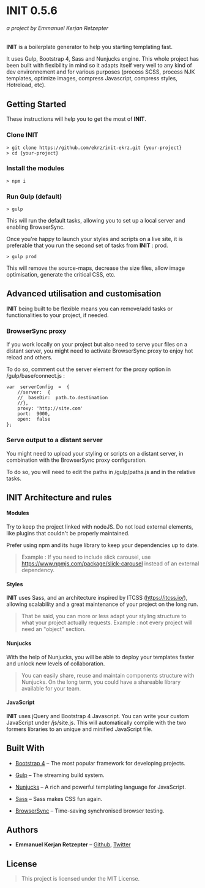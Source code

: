 # INIT 0.5.6

###### a project by Emmanuel Kerjan Retzepter

**INIT** is a boilerplate generator to help you starting templating fast.

It uses Gulp, Bootstrap 4, Sass and Nunjucks engine. This whole project has been built with flexibility in mind so it adapts itself very well to any kind of dev environnement and for various purposes (process SCSS, process NJK templates, optimize images, compress Javascript, compress styles, Hotreload, etc).

## Getting Started

These instructions will help you to get the most of **INIT**.

### Clone INIT

```
> git clone https://github.com/ekrz/init-ekrz.git {your-project}
> cd {your-project}
```

### Install the modules

```
> npm i
```

### Run Gulp (default)

```
> gulp
```

This will run the default tasks, allowing you to set up a local server and enabling BrowserSync.

Once you're happy to launch your styles and scripts on a live site, it is preferable that you run the second set of tasks from **INIT** : prod.

```
> gulp prod
```

This will remove the source-maps, decrease the size files, allow image optimisation, generate the critical CSS, etc.

## Advanced utilisation and customisation

**INIT** being built to be flexible means you can remove/add tasks or functionalities to your project, if needed.

### BrowserSync proxy

If you work locally on your project but also need to serve your files on a distant server, you might need to activate BrowserSync proxy to enjoy hot reload and others.

To do so, comment out the server element for the proxy option in /gulp/base/connect.js :

```
var  serverConfig  =  {
	//server:  {
	//	baseDir:  path.to.destination
	//},
	proxy: 'http://site.com'
	port:  9000,
	open:  false
};
```

### Serve output to a distant server

You might need to upload your styling or scripts on a distant server, in combination with the BrowserSync proxy configuration.

To do so, you will need to edit the paths in /gulp/paths.js and in the relative tasks.

## **INIT** Architecture and rules

#### Modules

Try to keep the project linked with nodeJS. Do not load external elements, like plugins that couldn't be properly maintained.

Prefer using npm and its huge library to keep your dependencies up to date.

> Example : If you need to include slick carousel, use https://www.npmjs.com/package/slick-carousel instead of an external dependency.

#### Styles

**INIT** uses Sass, and an architecture inspired by ITCSS (https://itcss.io/), allowing scalability and a great maintenance of your project on the long run.

> That be said, you can more or less adapt your styling structure to what your project actually requests.
> Example : not every project will need an "object" section.

#### Nunjucks

With the help of Nunjucks, you will be able to deploy your templates faster and unlock new levels of collaboration.

> You can easily share, reuse and maintain components structure with Nunjucks. On the long term, you could have a shareable library available for your team.

#### JavaScript

**INIT** uses jQuery and Bootstrap 4 Javascript.
You can write your custom JavaScript under /js/site.js. This will automatically compile with the two formers libraries to an unique and minified JavaScript file.

## Built With

- [Bootstrap 4](https://github.com/twbs/bootstrap) – The most popular framework for developing projects.

- [Gulp](https://github.com/gulpjs/gulp) – The streaming build system.

- [Nunjucks](https://mozilla.github.io/nunjucks/) – A rich and powerful templating language for JavaScript.

- [Sass](https://github.com/sass/sass) – Sass makes CSS fun again.

- [BrowserSync](https://browsersync.io/) – Time-saving synchronised browser testing.

## Authors

- **Emmanuel Kerjan Retzepter** – [Github](https://github.com/ekrz), [Twitter](https://twitter.com/ekrzzz)

## License

> This project is licensed under the MIT License.
